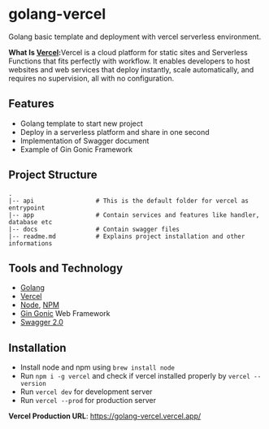 # golang-vercel
 Golang basic template and deployment with vercel serverless environment. 

 **What Is [Vercel]:** ​Vercel is a cloud platform for static sites and Serverless Functions that fits perfectly with workflow. It enables developers to host websites and web services that deploy instantly, scale automatically, and requires no supervision, all with no configuration.

## Features 
-   Golang template to start new project
-   Deploy in a serverless platform and share in one second
-   Implementation of Swagger document 
-   Example of Gin Gonic Framework


## Project Structure
    .
    |-- api                 # This is the default folder for vercel as entrypoint 
    |-- app                 # Contain services and features like handler, database etc
    |-- docs                # Contain swagger files
    |-- readme.md           # Explains project installation and other informations

## Tools and Technology
-   [Golang]
-   [Vercel]
-   [Node], [NPM]
-   [Gin Gonic] Web Framework
-   [Swagger 2.0]

## Installation
-   Install node and npm using `brew install node`
-   Run `npm i -g vercel` and check if vercel installed properly by `vercel --version`
-   Run `vercel dev` for development server
-   Run `vercel --prod` for production server

**Vercel Production URL**: https://golang-vercel.vercel.app/

[Vercel]: <https://vercel.com/>
[Project Link]: <https://golang-vercel.vercel.app/>
[Golang]: <https://go.dev/>
[Gin Gonic]: <[link](https://gin-gonic.com/)>
[Swagger 2.0]: <https://swagger.io/specification/v2/>
[Node]: <https://nodejs.org/en/>
[NPM]: <https://www.npmjs.com/>
[NPM]: <link>
[NPM]: <link>
[NPM]: <link>
